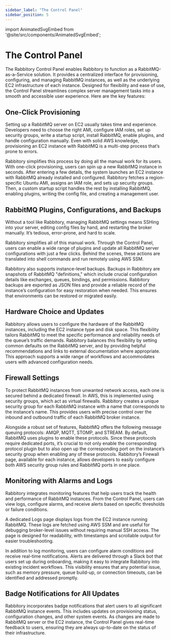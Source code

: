 ```yaml
---
sidebar_label: "The Control Panel"
sidebar_position: 5
---
```


import AnimatedSvgEmbed from '@site/src/components/AnimatedSvgEmbed';

# The Control Panel

The Rabbitory Control Panel enables Rabbitory to function as a RabbitMQ-as-a-Service solution. It provides a centralized interface for provisioning, configuring, and managing RabbitMQ instances, as well as the underlying EC2 infrastructure of each instance. Designed for flexibility and ease of use, the Control Panel streamlines complex server management tasks into a smooth and accessible user experience. Here are the key features:

## One-Click Provisioning

Setting up a RabbitMQ server on EC2 usually takes time and experience. Developers need to choose the right AMI, configure IAM roles, set up security groups, write a startup script, install RabbitMQ, enable plugins, and handle configuration manually. Even with solid AWS knowledge, provisioning an EC2 instance with RabbitMQ is a multi-step process that’s prone to errors.

Rabbitory simplifies this process by doing all the manual work for its users. With one-click provisioning, users can spin up a new RabbitMQ instance in seconds. After entering a few details, the system launches an EC2 instance with RabbitMQ already installed and configured. Rabbitory fetches a region-specific Ubuntu AMI, assigns an IAM role, and sets up security groups. Then, a custom startup script handles the rest by installing RabbitMQ, enabling plugins, writing the config file, and creating a management user.

## RabbitMQ Plugins, Configurations, and Backups

Without a tool like Rabbitory, managing RabbitMQ settings means SSHing into your server, editing config files by hand, and restarting the broker manually. It’s tedious, error-prone, and hard to scale.

Rabbitory simplifies all of this manual work. Through the Control Panel, users can enable a wide range of plugins and update all RabbitMQ server configurations with just a few clicks. Behind the scenes, these actions are translated into shell commands and run remotely using AWS SSM.

Rabbitory also supports instance-level backups. Backups in Rabbitory are snapshots of RabbitMQ "definitions," which include crucial configuration details like exchanges, queues, bindings, and permissions. Rabbitory backups are exported as JSON files and provide a reliable record of the instance’s configuration for easy restoration when needed. This ensures that environments can be restored or migrated easily.

## Hardware Choice and Updates

Rabbitory allows users to configure the hardware of the RabbitMQ instances, including the EC2 instance type and disk space. This flexibility tailors RabbitMQ to meet the specific performance and reliability needs of the queue’s traffic demands. Rabbitory balances this flexibility by setting common defaults on the RabbitMQ server, and by providing helpful recommendations and links to external documentation where appropriate. This approach supports a wide range of workflows and accommodates users with advanced configuration needs.

## Firewall Settings

To protect RabbitMQ instances from unwanted network access, each one is secured behind a dedicated firewall. In AWS, this is implemented using security groups, which act as virtual firewalls. Rabbitory creates a unique security group for each RabbitMQ instance with a name that corresponds to the instance’s name. This provides users with precise control over the inbound and outbound traffic of each RabbitMQ broker instance.

Alongside a robust set of features, RabbitMQ offers the following message queuing protocols: AMQP, MQTT, STOMP, and STREAM. By default, RabbitMQ uses plugins to enable these protocols. Since these protocols require dedicated ports, it’s crucial to not only enable the corresponding protocol plugin but to also open up the corresponding port on the instance’s security group when enabling any of these protocols. Rabbitory’s Firewall page, available for each instance, allows developers to easily configure both AWS security group rules and RabbitMQ ports in one place.

<AnimatedSvgEmbed svgName="firewall.svg" altText="Firewall Demonstration" />

## Monitoring with Alarms and Logs

Rabbitory integrates monitoring features that help users track the health and performance of RabbitMQ instances. From the Control Panel, users can view logs, configure alarms, and receive alerts based on specific thresholds or failure conditions.

A dedicated Logs page displays logs from the EC2 instance running RabbitMQ. These logs are fetched using AWS SSM and are useful for debugging broker-level issues without requiring manual SSH access. The page is designed for readability, with timestamps and scrollable output for easier troubleshooting.

In addition to log monitoring, users can configure alarm conditions and receive real-time notifications. Alerts are delivered through a Slack bot that users set up during onboarding, making it easy to integrate Rabbitory into existing incident workflows. This visibility ensures that any potential issue, such as memory pressure, queue build-up, or connection timeouts, can be identified and addressed promptly.

## Badge Notifications for All Updates

Rabbitory incorporates badge notifications that alert users to all significant RabbitMQ instance events. This includes updates on provisioning status, configuration changes, and other system events. As changes are made to RabbitMQ server or the EC2 instance, the Control Panel gives real-time feedback to users, ensuring they are always up-to-date on the status of their infrastructure.
